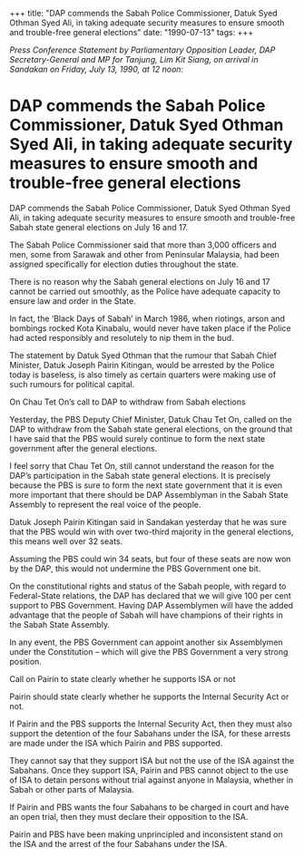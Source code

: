 +++ 
title: "DAP commends the Sabah Police Commissioner, Datuk Syed Othman Syed Ali, in taking adequate security measures to ensure smooth and trouble-free general elections"
date: "1990-07-13"
tags:
+++

_Press Conference Statement by Parliamentary Opposition Leader, DAP Secretary-General and MP for Tanjung, Lim Kit Siang, on arrival in Sandakan on Friday, July 13, 1990, at 12 noon:_

# DAP commends the Sabah Police Commissioner, Datuk Syed Othman Syed Ali, in taking adequate security measures to ensure smooth and trouble-free general elections

DAP commends the Sabah Police Commissioner, Datuk Syed Othman Syed Ali, in taking adequate security measures to ensure smooth and trouble-free Sabah state general elections on July 16 and 17.</u>

The Sabah Police Commissioner said that more than 3,000 officers and men, some from Sarawak and other from Peninsular Malaysia, had been assigned specifically for election duties throughout the state. 

There is no reason why the Sabah general elections on July 16 and 17 cannot be carried out smoothly, as the Police have adequate capacity to ensure law and order in the State. 

In fact, the ‘Black Days of Sabah’ in March 1986, when riotings, arson and bombings rocked Kota Kinabalu, would never have taken place if the Police had acted responsibly and resolutely to nip them in the bud. 

The statement by Datuk Syed Othman that the rumour that Sabah Chief Minister, Datuk Joseph Pairin Kitingan, would be arrested by the Police today is baseless, is also timely as certain quarters were making use of such rumours for political capital. 

On Chau Tet On’s call to DAP to withdraw from Sabah elections

Yesterday, the PBS Deputy Chief Minister, Datuk Chau Tet On, called on the DAP to withdraw from the Sabah state general elections, on the ground that I have said that the PBS would surely continue to form the next state government after the general elections. 


I feel sorry that Chau Tet On, still cannot understand the reason for the DAP’s participation in the Sabah state general elections. It is precisely because the PBS is sure to form the next state government that it is even more important that there should be DAP Assemblyman in the Sabah State Assembly to represent the real voice of the people. 

Datuk Joseph Pairin Kitingan said in Sandakan yesterday that he was sure that the PBS would win with over two-third majority in the general elections, this means well over 32 seats. 

Assuming the PBS could win 34 seats, but four of these seats are now won by the DAP, this would not undermine the PBS Government one bit.

On the constitutional rights and status of the Sabah people, with regard to Federal-State relations, the DAP has declared that we will give 100 per cent support to PBS Government. Having DAP Assemblymen will have the added advantage that the people of Sabah will have champions of their rights in the Sabah State Assembly. 

In any event, the PBS Government can appoint another six Assemblymen under the Constitution – which will give the PBS Government a very strong position. 

Call on Pairin to state clearly whether he supports ISA or not

Pairin should state clearly whether he supports the Internal Security Act or not. 

If Pairin and the PBS supports the Internal Security Act, then they must also support the detention of the four Sabahans under the ISA, for these arrests are made under the ISA which Pairin and PBS supported. 

They cannot say that they support ISA but not the use of the ISA against the Sabahans. Once they support ISA, Pairin and PBS cannot object to the use of ISA to detain persons without trial against anyone in Malaysia, whether in Sabah or other parts of Malaysia. 

If Pairin and PBS wants the four Sabahans to be charged in court and have an open trial, then they must declare their opposition to the ISA. 

Pairin and PBS have been making unprincipled and inconsistent stand on the ISA and the arrest of the four Sabahans under the ISA. 
 
